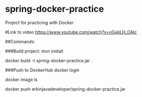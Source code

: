 # spring-docker-practice
Project for practicing with Docker

#Link to video
https://www.youtube.com/watch?v=oGxkLH_OAlc

##Commands:

###Build project:
mvn install

docker build -t spring-docker-practice.jar .

###Push to DockerHub
docker login

docker image ls

docker push erkinjavadeveloper/spring-docker-practice.jar


